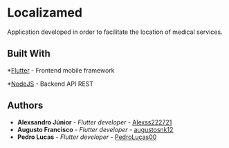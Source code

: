 # Localizamed

Application developed in order to facilitate the location of medical services.

## Built With

*[Flutter](https://flutter.dev/) - Frontend mobile framework

*[NodeJS](https://nodejs.org/) - Backend API REST

## Authors

* **Alexsandro Júnior** - *Flutter developer* - [Alexss222721](https://github.com/Alexss222721)
* **Augusto Francisco** - *Flutter developer* - [augustosnk12](https://github.com/augustosnk12)
* **Pedro Lucas** - *Flutter developer* - [PedroLucas00](https://github.com/PedroLucas00)

